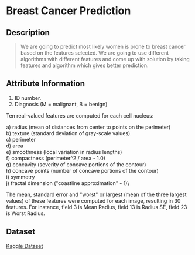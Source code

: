 # Breast Cancer Prediction
## Description
> We are going to predict most likely women is prone to breast cancer based on the features selected. We are going to use different algorithms with different features and come up with solution by taking features and algorithm which gives better prediction.
## Attribute Information
1) ID number. 
2) Diagnosis (M = malignant, B = benign)

Ten real-valued features are computed for each cell nucleus:  

a) radius (mean of distances from center to points on the perimeter)\
b) texture (standard deviation of gray-scale values)\
c) perimeter\
d) area\
e) smoothness (local variation in radius lengths)\
f) compactness (perimeter^2 / area - 1.0)\
g) concavity (severity of concave portions of the contour)\
h) concave points (number of concave portions of the contour)\
i) symmetry\
j) fractal dimension ("coastline approximation" - 1)\

The mean, standard error and "worst" or largest (mean of the three
largest values) of these features were computed for each image,
resulting in 30 features. For instance, field 3 is Mean Radius, field
13 is Radius SE, field 23 is Worst Radius.
## Dataset
[Kaggle Dataset](https://www.kaggle.com/uciml/breast-cancer-wisconsin-data)
